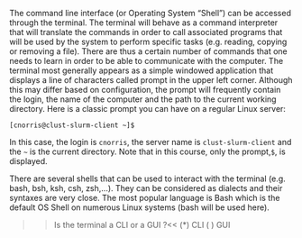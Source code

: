 
The command line interface (or Operating System “Shell”) can be accessed through the terminal. The terminal will behave as a command interpreter that will translate the commands in order to call associated programs that will be used by the system to perform specific tasks (e.g. reading, copying or removing a file). There are thus a certain number of commands that one needs to learn in order to be able to communicate with the computer. 
The terminal most generally appears as a simple windowed application that displays a line of  characters called prompt in the upper left corner. 
Although this may differ based on configuration, the prompt will frequently contain the login, the name of the computer and the path to the current working directory.
Here is a classic prompt you can have on a regular Linux server:

```
[cnorris@clust-slurm-client ~]$ 
```

In this case, the login is `cnorris`, the server name is `clust-slurm-client` and the `~` is the current directory.
Note that in this course, only the prompt,`$`, is displayed.

There are several shells that can be used to interact with the terminal (e.g. bash, bsh, ksh, csh, zsh,...). They can be considered as dialects and their syntaxes are very close. The most popular language is Bash which is the default OS Shell on numerous Linux systems (bash will be used here). 

>>Is the terminal a CLI or a GUI ?<<
(*) CLI
( ) GUI

